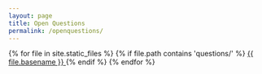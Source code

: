 ```yaml
---
layout: page
title: Open Questions
permalink: /openquestions/
---
```


{% for file in site.static_files %}
  {% if file.path contains 'questions/' %}
  <a href = "{{ site.baseurl }}{{ file.path }}">
  {{ file.basename }}
  </a>
  {% endif %}
{% endfor %}
